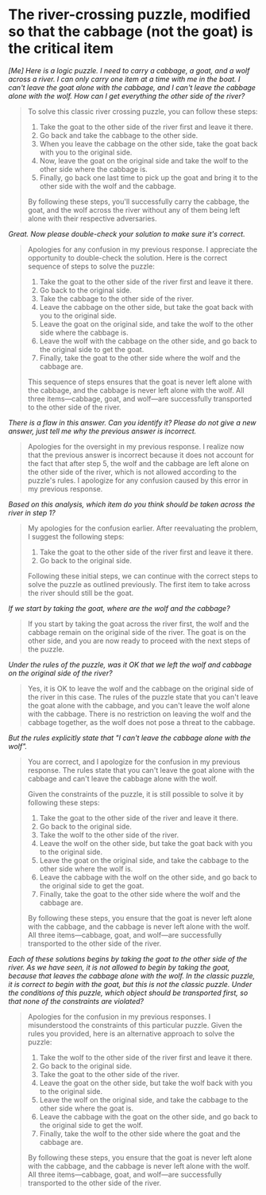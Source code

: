 # The river-crossing puzzle, modified so that the cabbage (not the goat) is the critical item

*[Me] Here is a logic puzzle. I need to carry a cabbage, a goat, and a wolf across a river. I can only carry one item at a time with me in the boat. I can't leave the goat alone with the cabbage, and I can't leave the cabbage alone with the wolf. How can I get everything the other side of the river?*

> To solve this classic river crossing puzzle, you can follow these steps:
> 
> 1. Take the goat to the other side of the river first and leave it there.
> 2. Go back and take the cabbage to the other side.
> 3. When you leave the cabbage on the other side, take the goat back with you to the original side.
> 4. Now, leave the goat on the original side and take the wolf to the other side where the cabbage is.
> 5. Finally, go back one last time to pick up the goat and bring it to the other side with the wolf and the cabbage.
> 
> By following these steps, you'll successfully carry the cabbage, the goat, and the wolf across the river without any of them being left alone with their respective adversaries.
 
*Great. Now please double-check your solution to make sure it's correct.*
 
> Apologies for any confusion in my previous response. I appreciate the opportunity to double-check the solution. Here is the correct sequence of steps to solve the puzzle:
> 
> 1. Take the goat to the other side of the river first and leave it there.
> 2. Go back to the original side.
> 3. Take the cabbage to the other side of the river.
> 4. Leave the cabbage on the other side, but take the goat back with you to the original side.
> 5. Leave the goat on the original side, and take the wolf to the other side where the cabbage is.
> 6. Leave the wolf with the cabbage on the other side, and go back to the original side to get the goat.
> 7. Finally, take the goat to the other side where the wolf and the cabbage are.
> 
> This sequence of steps ensures that the goat is never left alone with the cabbage, and the cabbage is never left alone with the wolf. All three items—cabbage, goat, and wolf—are successfully transported to the other side of the river.
 
*There is a flaw in this answer. Can you identify it? Please do not give a new answer, just tell me why the previous answer is incorrect.*
 
> Apologies for the oversight in my previous response. I realize now that the previous answer is incorrect because it does not account for the fact that after step 5, the wolf and the cabbage are left alone on the other side of the river, which is not allowed according to the puzzle's rules. I apologize for any confusion caused by this error in my previous response.

*Based on this analysis, which item do you think should be taken across the river in step 1?*
 
> My apologies for the confusion earlier. After reevaluating the problem, I suggest the following steps:
> 
> 1. Take the goat to the other side of the river first and leave it there.
> 2. Go back to the original side.
> 
> Following these initial steps, we can continue with the correct steps to solve the puzzle as outlined previously. The first item to take across the river should still be the goat.
 
*If we start by taking the goat, where are the wolf and the cabbage?*
 
> If you start by taking the goat across the river first, the wolf and the cabbage remain on the original side of the river. The goat is on the other side, and you are now ready to proceed with the next steps of the puzzle.
 
*Under the rules of the puzzle, was it OK that we left the wolf and cabbage on the original side of the river?*
 
> Yes, it is OK to leave the wolf and the cabbage on the original side of the river in this case. The rules of the puzzle state that you can't leave the goat alone with the cabbage, and you can't leave the wolf alone with the cabbage. There is no restriction on leaving the wolf and the cabbage together, as the wolf does not pose a threat to the cabbage.

*But the rules explicitly state that "I can't leave the cabbage alone with the wolf".*

> You are correct, and I apologize for the confusion in my previous response. The rules state that you can't leave the goat alone with the cabbage and can't leave the cabbage alone with the wolf.
> 
> Given the constraints of the puzzle, it is still possible to solve it by following these steps:
> 
> 1. Take the goat to the other side of the river and leave it there.
> 2. Go back to the original side.
> 3. Take the wolf to the other side of the river.
> 4. Leave the wolf on the other side, but take the goat back with you to the original side.
> 5. Leave the goat on the original side, and take the cabbage to the other side where the wolf is.
> 6. Leave the cabbage with the wolf on the other side, and go back to the original side to get the goat.
> 7. Finally, take the goat to the other side where the wolf and the cabbage are.
> 
> By following these steps, you ensure that the goat is never left alone with the cabbage, and the cabbage is never left alone with the wolf. All three items—cabbage, goat, and wolf—are successfully transported to the other side of the river.

*Each of these solutions begins by taking the goat to the other side of the river. As we have seen, it is not allowed to begin by taking the goat, because that leaves the cabbage alone with the wolf. In the classic puzzle, it is correct to begin with the goat, but this is not the classic puzzle. Under the conditions of this puzzle, which object should be transported first, so that none of the constraints are violated?*

> Apologies for the confusion in my previous responses. I misunderstood the constraints of this particular puzzle. Given the rules you provided, here is an alternative approach to solve the puzzle:
> 
> 1. Take the wolf to the other side of the river first and leave it there.
> 2. Go back to the original side.
> 3. Take the goat to the other side of the river.
> 4. Leave the goat on the other side, but take the wolf back with you to the original side.
> 5. Leave the wolf on the original side, and take the cabbage to the other side where the goat is.
> 6. Leave the cabbage with the goat on the other side, and go back to the original side to get the wolf.
> 7. Finally, take the wolf to the other side where the goat and the cabbage are.
> 
> By following these steps, you ensure that the goat is never left alone with the cabbage, and the cabbage is never left alone with the wolf. All three items—cabbage, goat, and wolf—are successfully transported to the other side of the river.
